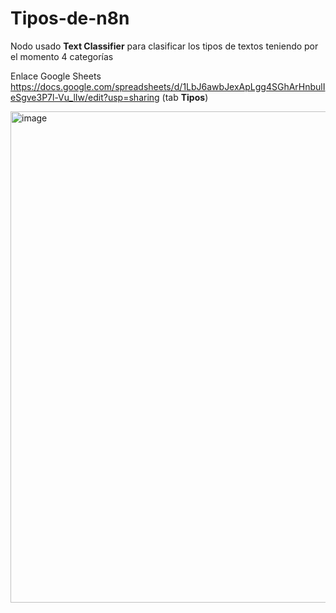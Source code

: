 # Tipos-de-n8n
Nodo usado **Text Classifier** para clasificar los tipos de textos teniendo por el momento 4 categorías

Enlace Google Sheets https://docs.google.com/spreadsheets/d/1LbJ6awbJexApLgg4SGhArHnbulIeSgve3P7l-Vu_lIw/edit?usp=sharing (tab **Tipos**)

<img width="969" height="786" alt="image" src="https://github.com/user-attachments/assets/eabe33cb-92cb-42c6-a3cf-3642948da323" />
